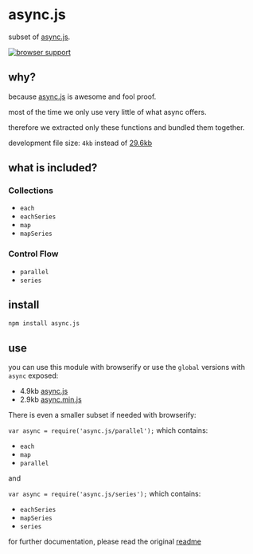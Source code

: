 # async.js

subset of [async.js](https://github.com/caolan/async).

[![browser support](https://ci.testling.com/intesso/async.js.png)
](https://ci.testling.com/intesso/async.js)

## why?


because [async.js](https://github.com/caolan/async) is awesome and fool proof.

most of the time we only use very little of what async offers.

therefore we extracted only these functions and bundled them together.

development file size: `4kb` instead of [29.6kb](https://github.com/caolan/async#download)


## what is included?

### Collections

  - `each`
  - `eachSeries`
  - `map`
  - `mapSeries`


### Control Flow

  - `parallel`
  - `series`

## install

```bash
npm install async.js
```

## use

you can use this module with browserify or use the `global` versions with `async` exposed:
  - 4.9kb [async.js]()
  - 2.9kb [async.min.js]()

There is even a smaller subset if needed with browserify:


`var async = require('async.js/parallel');`
which contains:
  - `each`
  - `map`
  - `parallel`

and 

`var async = require('async.js/series');`
which contains:
  - `eachSeries`
  - `mapSeries`
  - `series`

for further documentation, please read the original [readme](https://github.com/caolan/async)
